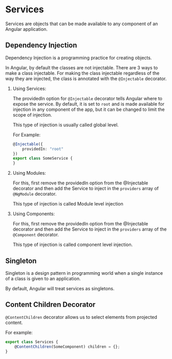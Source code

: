# Services

Services are objects that can be made available to any component of an Angular application.

## Dependency Injection

Dependency Injection is a programming practice for creating objects.

In Angular, by default the classes are not injectable. There are 3 ways to make a class injectable.
For making the class injectable regardless of the way they are injected, the class is annotated with the `@Injectable`
decorator.

1. Using Services:

   The providedIn option for `@Injectable` decorator tells Angular where to expose the service.
   By default, it is set to `root` and is made available for injection in any component of the app, but it can be
   changed to limit the scope of injection.

   This type of injection is usually called global level.

   For Example:

   ```typescript
   @Injectable({
       providedIn: "root"
   })
   export class SomeService {
   }
   ```

2. Using Modules:

   For this, first remove the providedIn option from the @Injectable decorator and then add the Service to inject in
   the `providers` array of `@NgModule` decorator.

   This type of injection is called Module level injection

3. Using Components:

   For this, first remove the providedIn option from the @Injectable decorator and then add the Service to inject in the
   `providers` array of the `@Component` decorator.

   This type of injection is called component level injection.

## Singleton

Singleton is a design pattern in programming world when a single instance of a class is given to an application.

By default, Angular will treat services as singletons.

## Content Children Decorator

`@ContentChildren` decorator allows us to select elements from projected content.

For example:

```typescript
export class Services {
    @ContentChildren(SomeComponent) children = {};
}
```

